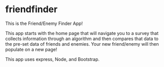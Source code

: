 # friendfinder

This is the Friend/Enemy Finder App! 

This app starts with the home page that will navigate you to a survey that collects information through an algorithm and then compares that data
to the pre-set data of friends and enemies. Your new friend/enemy will then populate on a new page!

This app uses express, Node, and Bootstrap.

